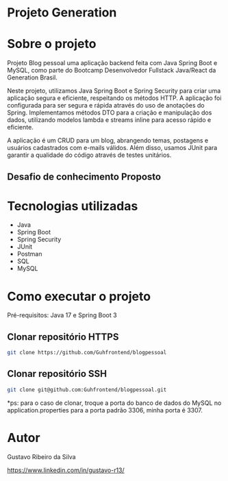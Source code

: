 # Projeto Generation


# Sobre o projeto


Projeto Blog pessoal uma aplicação backend feita com Java Spring Boot e MySQL, como parte do Bootcamp Desenvolvedor Fullstack Java/React da Generation Brasil.


Neste projeto, utilizamos Java Spring Boot e Spring Security para criar uma aplicação segura e eficiente, respeitando os métodos HTTP. A aplicação foi configurada para ser segura e rápida através do uso de anotações do Spring. Implementamos métodos DTO para a criação e manipulação dos dados, utilizando modelos lambda e streams inline para acesso rápido e eficiente.

A aplicação é um CRUD para um blog, abrangendo temas, postagens e usuários cadastrados com e-mails válidos. Além disso, usamos JUnit para garantir a qualidade do código através de testes unitários.



## Desafio de conhecimento Proposto



# Tecnologias utilizadas
- Java
- Spring Boot
- Spring Security
- JUnit
- Postman
- SQL
- MySQL

# Como executar o projeto

Pré-requisitos: Java 17 e Spring Boot 3

## Clonar repositório HTTPS
```bash
git clone https://github.com/Guhfrontend/blogpessoal
```
## Clonar repositório SSH
```bash
git clone git@github.com:Guhfrontend/blogpessoal.git
```

*ps: para o caso de clonar, troque a porta do banco de dados do MySQL no application.properties para a porta padrão 3306, minha porta é 3307.

# Autor

Gustavo Ribeiro da Silva

https://www.linkedin.com/in/gustavo-r13/

